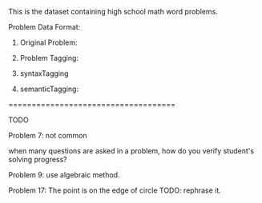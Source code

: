 This is the dataset containing high school math word problems. 

Problem Data Format:

1. Original Problem:

2. Problem Tagging: 

3. syntaxTagging

4. semanticTagging:

====================================

TODO

Problem 7: not common

when many questions are asked in a problem, how do you verify student's solving progress?

Problem 9: use algebraic method.

Problem 17: The point is on the edge of circle TODO: rephrase it. 
